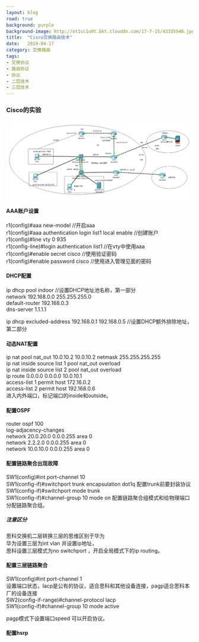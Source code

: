 ```yaml
---
layout: blog
road: true
background: purple
background-image: http://ot1cc1u9t.bkt.clouddn.com/17-7-15/43335546.jpg
title:  "Cisco交换路由技术"
date:   2019-04-17
category: 交换路由
tags:
- 交换协议
- 路由协议
- 协议
- 二层技术
- 三层技术
---
```

 



### Cisco的实验
![cisco-test](https://github.com/diqiu11/digongzi.github.io/raw/master/style/images/cisco-test.PNG)  

#### AAA账户设置
r1(config)#aaa new-model //开启aaa  
r1(config)#aaa authentication login list1 local enable //创建账户  
r1(config)#line vty 0 935  
r1(config-line)#login authentication list1 //在vty中使用aaa  
r1(config)#enable secret cisco //使用验证密码  
r1(config)#enable password cisco //使用进入管理见面的密码  


#### DHCP配置
ip dhcp pool indoor //设置DHCP地址池名称，第一部分  
 network 192.168.0.0 255.255.255.0  
 default-router 192.168.0.3  
 dns-server 1.1.1.1  

ip dhcp excluded-address 192.168.0.1 192.168.0.5 //设置DHCP额外排除地址，第二部分  


#### 动态NAT配置
ip nat pool nat_out 10.0.10.2 10.0.10.2 netmask 255.255.255.255  
ip nat inside source list 1 pool nat_out overload  
ip nat inside source list 2 pool nat_out overload  
ip route 0.0.0.0 0.0.0.0 10.0.10.1  
access-list 1 permit host 172.16.0.2  
access-list 2 permit host 192.168.0.6  
进入内外端口，标记端口的inside和outside。  


#### 配置OSPF
router ospf 100  
 log-adjacency-changes  
 network 20.0.20.0 0.0.0.255 area 0  
 network 2.2.2.0 0.0.0.255 area 0  
 network 10.0.10.0 0.0.0.255 area 0  

#### 配置链路聚合出现故障
SW1(config)#int port-channel 10  
SW1(config-if)#switchport trunk encapsulation dot1q  配置trunk前要封装协议  
SW1(config-if)#switchport mode trunk  
SW1(config-if)#channel-group 10 mode on 配置链路聚合组模式和给物理端口分配链路聚合组。  

##### 注意区分
思科交换机二层转换三层的思维区别于华为  
华为设置三层为int vlan 并设置ip地址，  
思科设置三层模式为no switchport ，开启全局模式下的ip routing。  



#### 配置三层链路聚合
SW1(config)#int port-channel 1  
设置端口状态，lacp是公有的协议，适合思科和其他设备连接，pagp适合思科本厂的设备连接  
SW2(config-if-range)#channel-protocol  lacp  
SW1(config-if)#channel-group 10 mode active  

pagp模式下设置端口speed 可以开启协议。  


#### 配置hsrp



